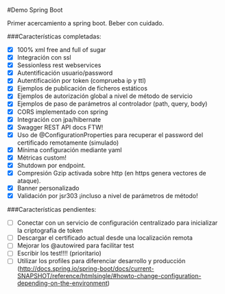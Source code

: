 #Demo Spring Boot

Primer acercamiento a spring boot. Beber con cuidado.

###Características completadas:


* [x] 100% xml free and full of sugar
* [x] Integración con ssl
* [x] Sessionless rest webservices
* [x] Autentificación usuario/password
* [x] Autentificación por token (comprueba ip y ttl)
* [x] Ejemplos de publicación de ficheros estáticos
* [x] Ejemplos de autorización global a nivel de método de servicio
* [x] Ejemplos de paso de parámetros al controlador (path, query, body)
* [x] CORS implementado con spring
* [x] Integración con jpa/hibernate
* [x] Swagger REST API docs FTW!
* [x] Uso de @ConfigurationProperties para recuperar el password del certificado remotamente (simulado)
* [x] Mínima configuración mediante yaml
* [x] Métricas custom!
* [x] Shutdown por endpoint.
* [x] Compresión Gzip activada sobre http (en https genera vectores de ataque).
* [x] Banner personalizado
* [x] Validación por jsr303 ¡incluso a nivel de parámetros de método!

###Características pendientes:


* [ ] Conectar con un servicio de configuración centralizado para inicializar la criptografía de token
* [ ] Descargar el certificado actual desde una localización remota
* [ ] Mejorar los @autowired para facilitar test
* [ ] Escribir los test!!!! (prioritario)
* [ ] Utilizar los profiles para diferenciar desarrollo y producción (http://docs.spring.io/spring-boot/docs/current-SNAPSHOT/reference/htmlsingle/#howto-change-configuration-depending-on-the-environment)
